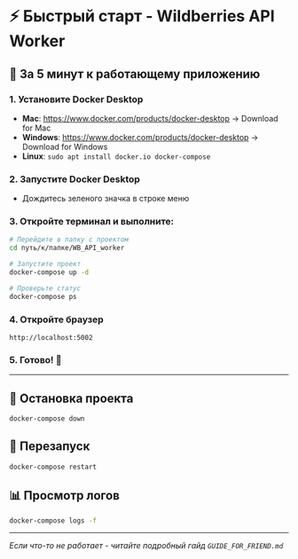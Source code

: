 # ⚡ Быстрый старт - Wildberries API Worker

## 🚀 За 5 минут к работающему приложению

### 1. Установите Docker Desktop
- **Mac**: https://www.docker.com/products/docker-desktop → Download for Mac
- **Windows**: https://www.docker.com/products/docker-desktop → Download for Windows
- **Linux**: `sudo apt install docker.io docker-compose`

### 2. Запустите Docker Desktop
- Дождитесь зеленого значка в строке меню

### 3. Откройте терминал и выполните:
```bash
# Перейдите в папку с проектом
cd путь/к/папке/WB_API_worker

# Запустите проект
docker-compose up -d

# Проверьте статус
docker-compose ps
```

### 4. Откройте браузер
```
http://localhost:5002
```

### 5. Готово! 🎉

---

## 🛑 Остановка проекта
```bash
docker-compose down
```

## 🔄 Перезапуск
```bash
docker-compose restart
```

## 📊 Просмотр логов
```bash
docker-compose logs -f
```

---

*Если что-то не работает - читайте подробный гайд `GUIDE_FOR_FRIEND.md`* 